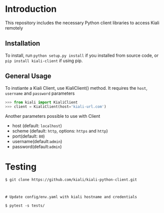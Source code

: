 # Introduction
This repository includes the necessary Python client libraries to access Kiali remotely

## Installation

To install, run ``python setup.py install`` if you installed from source code, or ``pip install kiali-client`` if using pip.


## General Usage
To instiante a Kiali Client, use KialiClient() method. It requires the `host`, `username` and `password` parameters

```python
>>> from kiali import KialiClient
>>> client = KialiClient(host='kiali-url.com')
```

Another parameters possible to use with Client
* host (default: `localhost`)
* scheme (default: `http`, options: `https` and `http`)
* port(default: `80`)
* username(default:`admin`)
* password(default:`admin`)


# Testing

```shell
$ git clone https://github.com/kiali/kiali-python-client.git



# Update config/env.yaml with kiali hostname and credentials

$ pytest -s tests/
```